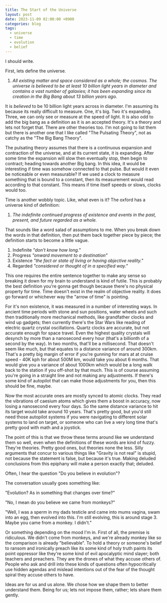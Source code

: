 ```yaml
---
title: The Start of the Universe
layout: post
date: 2023-11-09 02:00:00 +0900
categories: blog
tags:
  - universe
  - time
  - evolution
  - belief
---
```

I should write.

First, lets define the universe.

1. *All existing matter and space considered as a whole; the cosmos. The universe is believed to be at least 10 billion light years in diameter and contains a vast number of galaxies; it has been expanding since its creation in the Big Bang about 13 billion years ago.*

It is *believed* to be 10 billion light years across in diameter. I'm assuming its because its really difficult to measure. One, it's big. Two it's expanding. Three, we can only see or measure at the speed of light. It is also odd to add the big bang as a definition as it is an accepted theory. It's a theory and lets not forget that. There are other theories too. I'm not going to list them but there is another one that I like called "The Pulsating Theory", not as catchy as the "The Big Bang Theory".

The pulsating theory assumes that there is a continuous expansion and contraction of the universe, and at its current state, it is expanding. After some time the expansion will slow then eventually stop, then begin to contract; heading towards another Big bang. In this idea, it would be interesting if time was somehow connected to that pulse. But would it even be noticeable or even measurable? If we used a clock to measure something that is bound to a constant, then its measurement would read according to that constant. This means if time itself speeds or slows, clocks would too.

Time is another wobbly topic. Like, what even is it? The oxford has a universe kind of definition:

1. *The indefinite continued progress of existence and events in the past, present, and future regarded as a whole.*

That sounds like a word salad of assumptions to me. When you break down the words in that definition, then put them back together piece by piece; the definition starts to become a little vague.

1. Indefinite *"don't know how long."*
2. Progress *"onward movement to a destination"*
3. Existence *"the fact or state of living or having objective reality."*
4. Regarded *"considered or thought of in a specified way."*

This one requires the entire sentence together to make any sense so breaking it down for my brain to understand is kind of futile. This is probably the best definition you're gonna get though because there's no physical property for time. Time doesn't exist in the realm of objective reality. It does go forward or whichever way the "arrow of time" is pointing.

For it's non existence, it was measured in a number of interesting ways. In ancient time periods with stone and sun positions, water wheels and such then traditionally more mechanical methods, like grandfather clocks and wind up gadgets; then currently there's the Star Wars like reading of electric quartz crystal oscillations. Quartz clocks are accurate, but not accurate enough for space travel. Even the highest quality crystals will desynch by more than a nanosecond every hour (that's a billionth of a second by the way). In two months, that'll be a millisecond. That doesn't seem like much, but that equates to a distance variance of around 300km. That's a pretty big margin of error if you're gunning for mars at at cruise speed - 40K kph for about 500M km, would take you about 6 months. That would give you a variance of about 1000km which would be a long walk back to the station if you off-shot by that much. This is of course assuming you're going in a straight line and not making any adjustments. If there's some kind of autopilot that can make those adjustments for you, then this should be fine, maybe.

Now the most accurate ones are mostly synced to atomic clocks. They read the vibrations of caesium atoms which gives them a boost in accuracy, now losing a nanosecond every four days. So the same distance variance to hit its target would take around 10 years. That's pretty good, but you'd still need those autopilot systems if you were navigating to different solar systems to land on target, or someone who can live a very long time that's pretty good with math and a joystick.

The point of this is that we throw these terms around like we understand them so well, even when the definitions of these words are kind of fuzzy. They're theories. Pretty good ones, but theories none the less. Silly arguments that concur to various things like "Gravity is not real" is stupid, not because the statement is false, but because it's true. Making deluded conclusions from this epiphany will make a person exactly that; deluded.

Often, I hear the question "Do you believe in evolution"?

The conversation usually goes something like:

"Evolution? As in something that changes over time?"

"No, I mean do you believe we came from monkeys?"

"Well, I was a sperm in my dads testicle and came into mums vagina, swam into an egg, then evolved into this. I'm still evolving, this is around stage 3. Maybe you came from a monkey. I didn't."

Or something depending on the mood I'm in. First of all, the premise is ridiculous. We didn't come from monkeys, and we're already monkey like so the comparison is already "believable". To hold a theory or someone's belief to ransom and ironically preach like its some kind of holy truth paints its point oppressor like they're some kind of evil apocalyptic mind slayer; both teachers and preachers. They are the drones of what they accuse others of. People who ask and drill into these kinds of questions often hypocritically use hidden agendas and mislead intentions out of the fear of the thought spiral they accuse others to have.

Ideas are for us and us alone. We chose how we shape them to better understand them. Being for us; lets not impose them, rather; lets share them gently.
